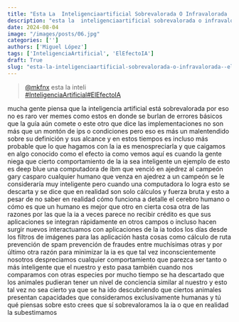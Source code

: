 ```yaml
---
title: "Esta La  Inteligenciaartificial Sobrevalorada O Infravalorada   Elefectoia"
description: "esta la  inteligenciaartificial sobrevalorada o infravalorada   elefectoia"
date: 2024-08-04
image: "/images/posts/06.jpg"
categories: ['']
authors: ['Miguel López']
tags: ['InteligenciaArtificial', 'ElEfectoIA']
draft: True
slug: "esta-la-inteligenciaartificial-sobrevalorada-o-infravalorada--elefectoia"
---
```


<blockquote class="tiktok-embed" cite="{https://www.tiktok.com/@mkfnx/video/7170031266983628037}" data-video-id="7170031266983628037" style="max-width: 605px;min-width: 325px;" > <section> <a target="_blank" title="@mkfnx" href="https://www.tiktok.com/@mkfnx?refer=embed">@mkfnx</a> esta la  inteli </section> <a title="InteligenciaArtificial" target="_blank" href="https://www.tiktok.com/tag/InteligenciaArtificial?refer=embed">#InteligenciaArtificial</a><a title="ElEfectoIA" target="_blank" href="https://www.tiktok.com/tag/ElEfectoIA?refer=embed">#ElEfectoIA</a> </blockquote> <script async src="https://www.tiktok.com/embed.js"></script>

mucha gente piensa que la inteligencia artificial está sobrevalorada por eso no es raro ver memes como estos en donde se burlan de errores básicos que la guía aún comete o este otro que dice las implementaciones no son más que un montón de ips o condiciones pero eso es más un malentendido sobre su definición y sus alcance y en estos tiempos es incluso más probable que lo que hagamos con la ia es menospreciarla y que caigamos en algo conocido como el efecto ia como vemos aquí es cuando la gente niega que cierto comportamiento de la ia sea inteligente un ejemplo de esto es deep blue una computadora de ibm que venció en ajedrez al campeón gary casparo cualquier humano que venza en ajedrez a un campeón se le consideraría muy inteligente pero cuando una computadora lo logra esto se descarta y se dice que en realidad son solo cálculos y fuerza bruta y esto a pesar de no saber en realidad cómo funciona a detalle el cerebro humano o cómo es que un humano es mejor que otro en cierta cosa otra de las razones por las que la ia a veces parece no recibir crédito es que sus aplicaciones se integran rápidamente en otros campos o incluso hacen surgir nuevos interactuamos con aplicaciones de la ia todos los días desde los filtros de imágenes para las aplicación hasta cosas como cálculo de ruta prevención de spam prevención de fraudes entre muchísimas otras y por último otra razón para minimizar la ia es que tal vez inconscientemente nosotros despreciamos cualquier comportamiento que parezca ser tanto o más inteligente que el nuestro y esto pasa también cuando nos comparamos con otras especies por mucho tiempo se ha descartado que los animales pudieran tener un nivel de conciencia similar al nuestro y esto tal vez no sea cierto ya que se ha ido descubriendo que ciertos animales presentan capacidades que consideramos exclusivamente humanas y tú qué piensas sobre esto crees que sí sobrevaloramos la ia o que en realidad la subestimamos 